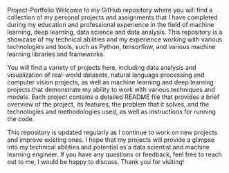 Project-Portfolio
Welcome to my GitHub repository where you will find a collection of my personal projects and assignments that I have completed during my education and professional experience in the field of machine learning, deep learning, data science and data analysis. This repository is a showcase of my technical abilities and my experience working with various technologies and tools, such as Python, tensorflow, and various machine learning libraries and frameworks.

You will find a variety of projects here, including data analysis and visualization of real-world datasets, natural language processing and computer vision projects, as well as machine learning and deep learning projects that demonstrate my ability to work with various techniques and models. Each project contains a detailed README file that provides a brief overview of the project, its features, the problem that it solves, and the technologies and methodologies used, as well as instructions for running the code.

This repository is updated regularly as I continue to work on new projects and improve existing ones. I hope that my projects will provide a glimpse into my technical abilities and potential as a data scientist and machine learning engineer. If you have any questions or feedback, feel free to reach out to me, I would be happy to discuss. Thank you for visiting!
